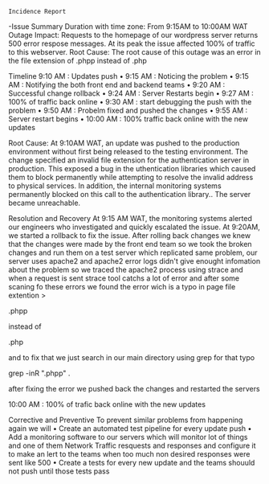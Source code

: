 	Incidence Report
-Issue Summary
Duration with time zone: From 9:15AM to 10:00AM WAT
Outage Impact: Requests to the homepage of our wordpress server returns 500 error respose messages. At its peak the issue affected 100% of traffic to this webserver. 
Root Cause: The root cause of this outage was an error in the file extension of .phpp instead of .php

Timeline
	9:10 AM : Updates push
    • 9:15 AM : Noticing the problem
    • 9:15 AM : Notifying the both front end and backend teams
    • 9:20 AM : Successful change rollback
    • 9:24 AM : Server Restarts begin
    • 9:27 AM : 100% of traffic back online
    • 9:30 AM : start debugging the push with the problem
    • 9:50 AM : Probelm fixed and pushed the changes
    • 9:55 AM : Server restart begins
    • 10:00 AM : 100% traffic back online with the new updates


Root Cause:
At 9:10AM WAT, an update was pushed to the production environment without first being released to the testing environment. The change specified an invalid file extension for the authentication server in production. This exposed a bug in the uthentication libraries which caused them to block permanently while attempting to resolve the invalid address to physical services. In addition, the internal monitoring systems permanently blocked on this call to the authentication library.. The server became unreachable.

Resolution and Recovery
At 9:15 AM WAT, the monitoring systems alerted our engineers who investigated and quickly escalated the issue. 
At 9:20AM, we started a rollback to fix the issue. After rolling back changes we knew that the changes were made by the front end team so we took the broken changes and run them on a test server which replicated same problem, our server uses apache2 and apache2 error logs didn't give enought infomation about the problem so we traced the apache2 process using strace and when a request is sent strace tool catchs a lot of error and after some scaning fo these errors we found the error wich is a typo in page file extention >

.phpp

instead of

.php

and to fix that we just search in our main directory using grep for that typo

grep -inR ".phpp" .

after fixing the error we pushed back the changes and restarted the servers

10:00 AM : 100% of trafic back online with the new updates

Corrective and Preventive
To prevent similar problems from happening again we will
    • Create an automated test pipeline for every update push
    • Add a monitoring software to our servers which will monitor lot of things and one of them Network Traffic resquests and responses and configure it to make an lert to the teams when too much non desired responses were sent like 500
    • Create a tests for every new update and the teams shouuld not push until those tests pass

